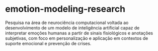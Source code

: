 # emotion-modeling-research
Pesquisa na área de neurociência computacional voltada ao desenvolvimento de um modelo de inteligência artificial capaz de interpretar emoções humanas a partir de sinais fisiológicos e anotações subjetivas, com foco em personalização e aplicação em contextos de suporte emocional e prevenção de crises.
